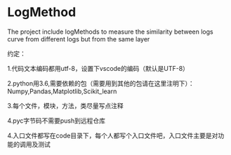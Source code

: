 # LogMethod
The project include logMethods to measure the similarity between logs curve from different logs but from the same layer 

约定：

1.代码文本编码都用utf-8，设置下vscode的编码（默认是UTF-8）


2.python用3.6,需要依赖的包（需要用到其他的包请在这里注明下）：
    Numpy,Pandas,Matplotlib,Scikit_learn

3.每个文件，模块，方法，类尽量写点注释


4.pyc字节码不需要push到远程仓库


4.入口文件都写在code目录下，每个人都写个入口文件吧，入口文件主要是对功能的调用及测试
